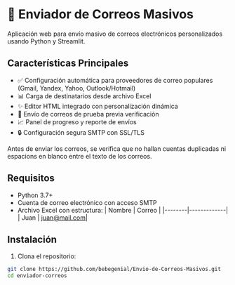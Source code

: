 # 📧 Enviador de Correos Masivos

Aplicación web para envío masivo de correos electrónicos personalizados usando Python y Streamlit.

## Características Principales
- ✅ Configuración automática para proveedores de correo populares (Gmail, Yandex, Yahoo, Outlook/Hotmail)
- 📊 Carga de destinatarios desde archivo Excel
- ✨ Editor HTML integrado con personalización dinámica
- 📨 Envío de correos de prueba previa verificación
- 📈 Panel de progreso y reporte de envíos
- 🔒 Configuración segura SMTP con SSL/TLS

Antes de enviar los correos, se verifica que no hallan cuentas duplicadas ni espacions en blanco entre el texto de los correos.

## Requisitos
- Python 3.7+
- Cuenta de correo electrónico con acceso SMTP
- Archivo Excel con estructura:
  | Nombre | Correo       |
  |--------|-------------|
  | Juan   | juan@mail.com|

## Instalación
1. Clona el repositorio:
```bash
git clone https://github.com/bebegenial/Envio-de-Correos-Masivos.git
cd enviador-correos
